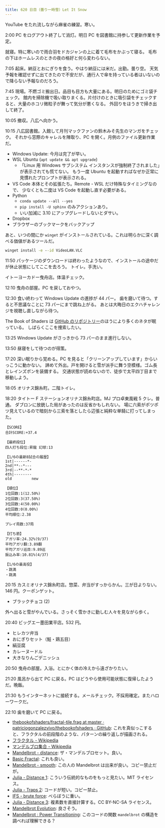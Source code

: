 ```yaml
---
title: 620 日目（曇り一時雪）Let It Snow
---
```


YouTube をたれ流しながら麻雀の練習。寒い。

2:00 PC をログアウト終了して消灯。明日 PC を図書館に持参して更新作業を予定。

就寝。特に寒いので雨合羽をドカジャンの上に着て毛布をかぶって寝る。
毛布の下はホームレスのときの夜の格好と何ら変わらない。

7:05 起床。納豆とおにぎりを食う。やはり納豆には米だ。出勤。曇り空。
天気予報を確認せずに出てきたので不安だが、通行人で傘を持っている者はいないので降らない予報なのだろう。

7:45 現場。不燃ゴミ搬出日。品目も目方も大量にある。明日のためにゴミ袋チェック。
館内を掃除機で吸い取りまくる。片付けのときに吸引袋をチェックすると、大量のホコリ微粒子が舞って気分が悪くなる。
外回りをほうきで掃き出して終了。

10:05 撤収。八広へ向かう。

10:15 八広図書館。入館して月刊マックファンの鈴木みそ先生のマンガをチェック。
それから窓際のキャレルを陣取り、PC を開く。月例のファイル更新作業だ。

* Windows Update: 今月は完了が早い。
* WSL Ubuntu (`apt update && apt upgrade`)
  * 「Linux 用 Windows サブシステム インスタンスが強制終了されました」が表示されても慌てない。
    もう一度 Ubuntu を起動すればなぜか正常に見慣れたプロンプトが表示される。
* VS Code 本体とその拡張たち。Remote - WSL だけ特殊なタイミングなので、
  少なくとも二度は VS Code を起動し直す必要がある。
* Python
  * `conda update --all --yes`
  * `pip install -U sphinx` のみアクションあり。
  * いい加減に 3.10 にアップグレードしないとダサい。
* Dropbox
* ブラウザーのブックマークをバックアップ

あと、いつの間にか `winget` がインストールされている。これは明らかに深く調べる価値があるツールだ。

```cmd
winget install -e --id VideoLAN.VLC
```

11:50 パッケージのダウンロードは終わったようなので、インストールの途中だが休止状態にしてここを去ろう。
トイレ。手洗い。

イトーヨーカドー曳舟店。体温チェック。

12:10 曳舟の部屋。PC を戻しておやつ。

12:30 食い終わって Windows Update の進捗が 44 パー。
歯を磨いて待つ。すると不思議なことに 73 パーにまで跳ね上がる。
あとは大晦日のエクハチャレンジを視聴し直しながら待つ。

The Book of Shaders は [GitHub のリポジトリー](https://github.com/patriciogonzalezvivo/thebookofshaders/tree/master/)のほうにより多くのネタが眠っている。
しばらくここを捜索したい。

13:25 Windows Update がさっきから 73 パーのまま進行しない。

13:50 昼寝をして待つのが得策。

17:20 深い眠りから覚める。PC を見ると「クリーンアップしています」からいっこうに動かない。
諦めて外出。戸を開けると雪が派手に舞う空模様。ゴム長とレインズボンを装備する。
交通状態が読めないので、徒歩で太平四丁目まで移動しよう。

18:05 オリナス錦糸町。二階トイレ。

18:20 タイトー F ステーションオリナス錦糸町店。MJ プロ卓東風戦 5 クレ。普通。
ダブロンに放銃した局があったのは反省かもしれない。
場に六索がポツポツ見えているので暗刻から三索を落としたら辺張と純粋な単騎に打ってしまった。

```text
【SCORE】
合計SCORE:+37.4

【最終段位】
四人打ち段位:昇龍 幻球:13

【1/6の最新8試合の履歴】
1st|------*-
2nd|**--*---
3rd|--**-*-*
4th|--------
old         new

【順位】
1位回数:1(12.50%)
2位回数:3(37.50%)
3位回数:4(50.00%)
4位回数:0(0.00%)
平均順位:2.38

プレイ局数:37局

【打ち筋】
アガリ率:24.32%(9/37)
平均アガリ翻:3.89翻
平均アガリ巡目:9.89巡
振込み率:10.81%(4/37)

【1/6の最高役】
・跳満
・跳満
```

20:15 カスミオリナス錦糸町店。惣菜、弁当がすっからかん。三が日よりない。146 円。クーポンゲット。

* ブラックチョコ (2)

外へ出ると雪がやんでいる。さっそく雪かきに勤しむ人々を見ながら歩く。

20:40 ビッグエー墨田業平店。532 円。

* ヒレカツ弁当
* おにぎりセット（鮭・鶏五目）
* 絹豆腐
* カレーヌードル
* 大きなりんごデニッシュ

20:50 曳舟の部屋。入浴。とにかく体の冷えから遠ざかりたい。

21:20 風呂から出て PC に戻る。PC はどうやら使用可能状態に復帰したようだ。晩飯。

21:30 もうインターネットに接続する。メールチェック。不採用確定。またハローワークだ。

22:10 歯を磨いて PC に戻る。

* [thebookofshaders/fractal-tile.frag at master · patriciogonzalezvivo/thebookofshaders · GitHub](https://github.com/patriciogonzalezvivo/thebookofshaders/blob/master/14/fractal-tile.frag):
  これを真似っこすると、フラクタルの前段階のような、パターンの繰り返しが描画される。
* [フラクタル - Wikipedia](https://ja.wikipedia.org/wiki/%E3%83%95%E3%83%A9%E3%82%AF%E3%82%BF%E3%83%AB)
* [マンデルブロ集合 - Wikipedia](https://ja.wikipedia.org/wiki/%E3%83%9E%E3%83%B3%E3%83%87%E3%83%AB%E3%83%96%E3%83%AD%E9%9B%86%E5%90%88)
* [Mandelbrot - distance](https://www.shadertoy.com/view/lsX3W4): ザ・マンデルブロセット。良い。
* [Basic Fractal](https://www.shadertoy.com/view/Mss3Wf): これも良い。
* [Mandelbrot - smooth](https://www.shadertoy.com/view/4df3Rn): この人の Mandelbrot は出来が良い。コピー禁止だが。
* [Julia - Distance 1](https://www.shadertoy.com/view/Mss3R8): こういう伝統的なものをもっと見たい。MIT ライセンス。
* [Julia - Traps 2](https://www.shadertoy.com/view/4dfGRn): コードが短い。コピー禁止。
* [IFS - brute force](https://www.shadertoy.com/view/lss3zs): べらぼうに重い。
* [Julia - Distance 3](https://www.shadertoy.com/view/4dXGDX): 複素数を直接計算する。CC BY-NC-SA ライセンス。
* [Mandelbrot Evolution](https://www.shadertoy.com/view/XsXGz2): 良さそう。
* [Mandelbrot : Power Transitioning](https://www.shadertoy.com/view/lls3D7):
  このコードの関数 `mandelbrot` の構造を調べれば理解できる？

<!--

https://www.shadertoy.com/view/XdB3DD - error 
https://www.shadertoy.com/view/XdBSWw
https://www.shadertoy.com/view/llfGD2
https://www.shadertoy.com/view/Mlf3RX
-->

